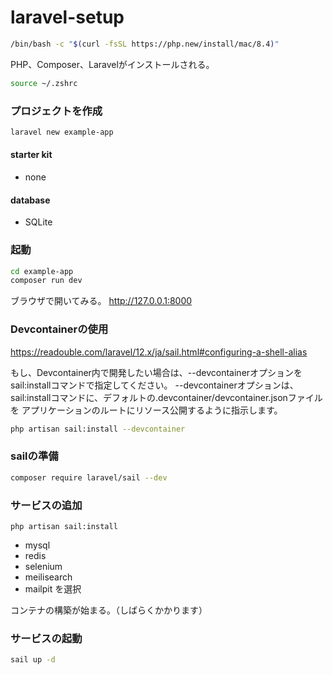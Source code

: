 # laravel-setup
```sh
/bin/bash -c "$(curl -fsSL https://php.new/install/mac/8.4)"
```
PHP、Composer、Laravelがインストールされる。
```sh
source ~/.zshrc
```

### プロジェクトを作成
```sh
laravel new example-app
```
#### starter kit
- none
#### database
- SQLite

### 起動
```sh
cd example-app
composer run dev
```
ブラウザで開いてみる。
http://127.0.0.1:8000

### Devcontainerの使用
https://readouble.com/laravel/12.x/ja/sail.html#configuring-a-shell-alias

もし、Devcontainer内で開発したい場合は、--devcontainerオプションをsail:installコマンドで指定してください。
--devcontainerオプションは、sail:installコマンドに、デフォルトの.devcontainer/devcontainer.jsonファイルを
アプリケーションのルートにリソース公開するように指示します。

```sh
php artisan sail:install --devcontainer
```
### sailの準備
```sh
composer require laravel/sail --dev
```
### サービスの追加
```
php artisan sail:install
```
- mysql
- redis
- selenium
- meilisearch
- mailpit
を選択

コンテナの構築が始まる。（しばらくかかります）
### サービスの起動
```sh
sail up -d
```

